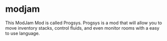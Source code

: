modjam
======
This ModJam Mod is called Progsys. Progsys is a mod that will allow you to move inventory stacks, control fluids, and even monitor rooms with a easy to use language.
